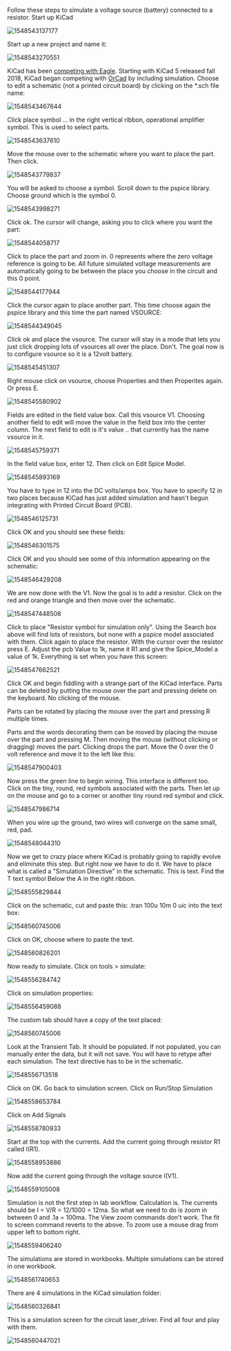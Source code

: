 Follow these steps to simulate a voltage source (battery) connected to a resistor.
Start up KiCad

![1548543137177](1548543137177.png)

Start up a new project and name it:

![1548543270551](1548543270551.png)

KiCad has been [competing with Eagle](https://www.build-electronic-circuits.com/kicad-vs-eagle-2018-comparison/). Starting with KiCad 5 released fall 2018, KiCad began competing with [OrCad](https://www.orcad.com/resources/download-orcad-lite) by including simulation. Choose to edit a schematic (not a printed circuit board) by clicking on the *.sch file name:

![1548543467644](1548543467644.png)

Click place symbol ... in the right vertical ribbon, operational amplifier symbol. This is used to select parts.

![1548543637610](1548543637610.png)

Move the mouse over to the schematic where you want to place the part. Then click. 

![1548543779837](1548543779837.png)

You will be asked to choose a symbol. Scroll down to the pspice library. Choose ground which is the symbol 0. 

![1548543998271](1548543998271.png)

Click ok. The cursor will change, asking you to click where you want the part:

![1548544058717](1548544058717.png) 

Click to place the part and zoom in. 0 represents where the zero voltage reference is going to be.  All future simulated voltage measurements are automatically going to be between the place you choose in the circuit and this 0 point.  

![1548544177944](1548544177944.png)

Click the cursor again to place another part. This time choose again the pspice library and this time the part named VSOURCE:

![1548544349045](1548544349045.png)

Click ok and place the vsource. The cursor will stay in a mode that lets you just click dropping lots of vsources all over the place. Don't. The goal now is to configure vsource so it is a 12volt battery. 

![1548545451307](1548545451307.png)

Right mouse click on vsource, choose Properties and then Properites again. Or press E. 

![1548545580902](1548545580902.png)

Fields are edited in the field value box. Call this vsource V1. Choosing another field to edit will move the value in the field box into the center column. The next field to edit is it's value .. that currently has the name vsource in it.

![1548545759371](1548545759371.png)

In the field value box, enter 12. Then click on Edit Spice Model.

![1548545893169](1548545893169.png)

You have to type in 12 into the DC volts/amps box.  You have to specify 12 in two places because KiCad has just added simulation and hasn't begun integrating with Printed Circuit Board (PCB).

![1548546125731](1548546125731.png)

Click OK and you should see these fields:

![1548546301575](1548546301575.png)

Click OK and you should see some of this information appearing on the schematic:

![1548546429208](1548546429208.png)

We are now done with the V1. Now the goal is to add a resistor. Click on the red and orange triangle and then move over the schematic. 

![1548547448508](1548547448508.png)

Click to place "Resistor symbol for simulation only". Using the Search box above will find lots of resistors, but none with a pspice model associated with them.  Click again to place the resistor. With the cursor over the resistor press E. Adjust the pcb Value to 1k, name it R1 and give the 
Spice_Model a value of 1k. Everything is set when you have this screen:

![1548547662521](1548547662521.png)

Click OK and begin fiddling with a strange part of the KiCad interface. Parts can be deleted by putting the mouse over the part and pressing delete on the keyboard. No clicking of the mouse.

Parts can be rotated by placing the mouse over the part and pressing R multiple times. 

Parts and the words decorating them can be moved by placing the mouse over the part and pressing M. Then moving the mouse (without clicking or dragging) moves the part. Clicking drops the part. Move the 0 over the 0 volt reference and move it to the left like this:

![1548547900403](1548547900403.png)

Now press the green line to begin wiring. This interface is different too. Click on the tiny, round, red symbols associated with the parts. Then let up on the mouse and go to a corner or another tiny round red symbol and click. 

![1548547986714](1548547986714.png)

When you wire up the ground, two wires will converge on the same small, red, pad. 

![1548548044310](1548548044310.png)

Now we get to crazy place where KiCad is probably going to rapidly evolve and eliminate this step. But right now we have to do it.  We have to place what is called a "Simulation Directive" in the schematic. This is text.
Find the T text symbol Below the A in the right ribbon.  

![1548555829844](1548555829844.png)

Click on the schematic, cut and paste this: .tran 100u 10m 0 uic  into the text box:

![1548560745006](1548560745006.png)

Click on OK, choose where to paste the text. 

![1548560826201](1548560826201.png)

Now ready to simulate. Click on tools > simulate:

![1548556284742](1548556284742.png)

Click on simulation properties:

![1548556459088](1548556459088.png)

The custom tab should have a copy of the text placed:

![1548560745006](1548560745006.png)

Look at the Transient Tab. It should be populated. If not populated, you can manually enter the data, but it will not save. You will have to retype after each simulation. The text directive has to be in the schematic. 

![1548556713518](1548556713518.png)

Click on OK. Go back to simulation screen. Click on Run/Stop Simulation

![1548558653784](1548558653784.png)

Click on Add Signals

![1548558780933](1548558780933.png)

Start at the top with the currents. Add the current going through resistor R1 called I(R1).

![1548558953886](1548558953886.png)

Now add the current going through the voltage source I(V1).

![1548559105008](1548559105008.png)

Simulation is not the first step in lab workflow. Calculation is. The currents should be I = V/R = 12/1000 = 12ma. So what we need to do is zoom in between 0 and .1a = 100ma. The View zoom commands don't work. The fit to screen command reverts to the above. To zoom use a mouse drag from upper left to bottom right. 

![1548559406240](1548559406240.png)

The simulations are stored in workbooks. Multiple simulations can be stored in one workbook.

![1548561740653](1548561740653.png)

There are 4 simulations in the KiCad simulation folder:

![1548560326841](1548560326841.png)

This is a simulation screen for the circuit laser_driver. Find all four and play with them.

![1548560447021](1548560447021.png)